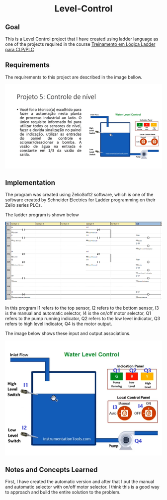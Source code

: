 # <p align="center"> Level-Control </p>

## Goal

This is a Level Control project that I have created using ladder language as one of the projects required in the course [Treinamento em Lógica Ladder para CLP/PLC](https://www.udemy.com/course/treinamento-em-logica-ladder-para-plc/)

## Requirements 

The requirements to this project are described in the image bellow. 

<p align="center">
<img src="images/requirements.png"  alt="Requirements" height="auto align="left" />
</p>

## Implementation 

The program was created using ZelioSoft2 software, which is one of the software created by Schneider Electrics for Ladder programming on their Zelio series PLCs.

The ladder program is shown below

<p align="center">
<img src="images/ladder_program.png"  alt="Requirements" height="auto align="left" />
</p>

In this program I1 refers to the top sensor, I2 refers to the bottom sensor, I3 is the manual and automatic selector, I4 is the on/off motor selector, Q1 refers to the pump running indicator, Q2 refers to the low level indicator, Q3 refers to high level indicator, Q4 is the motor output.

The image below shows these input and output associations.

<p align="center">
<img src="images/input_output_association.png"  alt="Requirements" height="auto align="left" />
</p>

## Notes and Concepts Learned  

First, I have created the automatic version and after that I put the manual and automatic selector  with on/off motor selector. I think this is a good way to approach and build the entire solution to the problem.  




